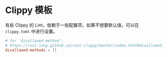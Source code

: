 # Clippy 模板

有些 Clippy 的 Lint，依赖于一些配置项，如果不想要默认值，可以在 `clippy.toml` 中进行设置。

```toml
# for `disallowed_method`:
# https://rust-lang.github.io/rust-clippy/master/index.html#disallowed_method
disallowed-methods = []
```

